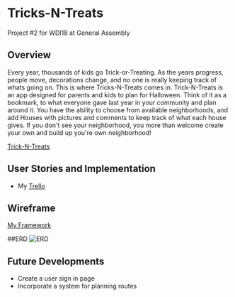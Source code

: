 # Tricks-N-Treats

Project #2 for WDI18 at General Assembly

## Overview

Every year, thousands of kids go Trick-or-Treating. As the years progress, people move, decorations change, and no one is really keeping track of whats going on. This is where Tricks-N-Treats comes in. Trick-N-Treats is an app designed for parents and kids to plan for Halloween. Think of it as a bookmark, to what everyone gave last year in your community and plan around it. You have the ability to choose from available neighborhoods, and add Houses with pictures and comments to keep track of what each house gives. If you don't see your neighborhood, you more than welcome create your own and build up you're own neighborhood!

[Trick-N-Treats](https://evening-taiga-12720.herokuapp.com/)

## User Stories and Implementation

- My [Trello](https://trello.com/b/H4uyuFSz/tricks-n-treatz)

## Wireframe

[My Framework](https://www.figma.com/file/ZibUZv37BiOXL1itDsIFR8KX/TricksNTreats?node-id=0%3A1)

##ERD
![ERD](images/ERD.png)

## Future Developments

- Create a user sign in page
- Incorporate a system for planning routes
